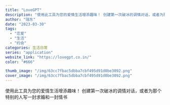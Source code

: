 ```yaml
---
title: "LoveGPT"
description: "使用此工具为您的爱情生活增添趣味！ 创建第一次破冰的调情对话，或者为那个特别的人写一封求婚和一封情书"
author: "瑞东"
date: "2023-03-30"
tags:
  - "恋爱"
  - "生活"
  - "约会"
categories: 生活日常
series: "application"
website_link: "https://lovegpt.co.in/"
color: "#666"

thumb_image: "/img/63cc7fbac5dbba7cbf495d91d0be3092.png"
cover_image: "/img/63cc7fbac5dbba7cbf495d91d0be3092.png"
---
```


使用此工具为您的爱情生活增添趣味！ 创建第一次破冰的调情对话，或者为那个特别的人写一封求婚和一封情书